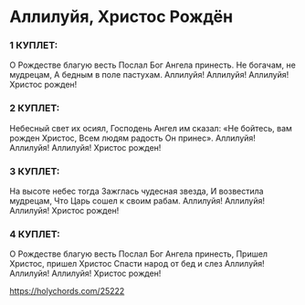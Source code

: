 # Аллилуйя, Христос Рождён

<article class="song">
<h3> 1 КУПЛЕТ:</h3>
О Рождестве благую весть
Послал Бог Ангела принесть.
Не богачам, не мудрецам,
А бедным в поле пастухам.
Аллилуйя! Аллилуйя!
Аллилуйя! Христос рожден!

<h3> 2 КУПЛЕТ:</h3>
Небесный свет их осиял,
Господень Ангел им сказал:
«Не бойтесь, вам рожден Христос,
Всем людям радость Он принес».
Аллилуйя! Аллилуйя!
Аллилуйя! Христос рожден!

<h3> 3 КУПЛЕТ:</h3>
На высоте небес тогда
Зажглась чудесная звезда,
И возвестила мудрецам,
Что Царь сошел к своим рабам.
Аллилуйя! Аллилуйя!
Аллилуйя! Христос рожден!

<h3> 4 КУПЛЕТ:</h3>
О Рождестве благую весть
Послал Бог Ангела принесть,
Пришел Христос, пришел Христос
Спасти народ от бед и слез
Аллилуйя! Аллилуйя!
Аллилуйя! Христос рожден!
</article>

<https://holychords.com/25222>
